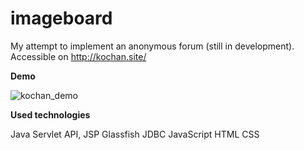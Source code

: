 # imageboard

My attempt to implement an anonymous forum (still in development). Accessible on http://kochan.site/

**Demo**

![kochan_demo](http://im.ezgif.com/tmp/ezgif.com-49a554381f.gif)

**Used technologies**

Java
Servlet API, JSP
Glassfish
JDBC
JavaScript
HTML
CSS
